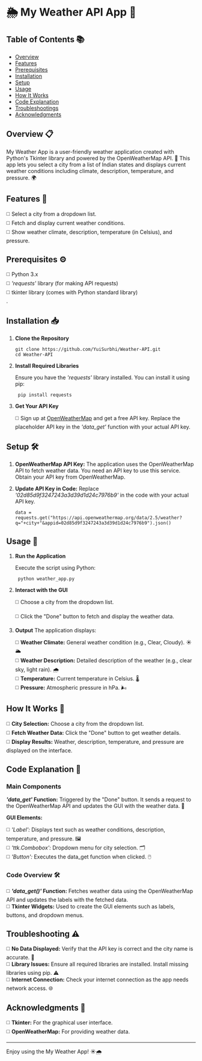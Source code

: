 # 🌦️ My Weather API App 🌟

## Table of Contents 📚
- [Overview](#overview-)
- [Features](#features-)
- [Prerequisites](#prerequisites-)
- [Installation](#installation-)
- [Setup](#setup-)
- [Usage](#usage-)
- [How It Works](#how-it-works-)
- [Code Explanation](#code-ecplanation-)
- [Troubleshootings](#troubleshootings-)
- [Acknowledgments](#acknowledgments-)

## Overview 📋

My Weather App is a user-friendly weather application created with Python's Tkinter library and powered by the OpenWeatherMap API. 🎉 This app lets you select a city from a list of Indian states and displays current weather conditions including climate, description, temperature, and pressure. 🌍<br>

## Features 📄

◻️ Select a city from a dropdown list.<br>
◻️ Fetch and display current weather conditions.<br>
◻️ Show weather climate, description, temperature (in Celsius), and pressure.<br>

## Prerequisites ⚙️

◻️ Python 3.x<br>
◻️ *'requests'* library (for making API requests)<br>
◻️ tkinter library (comes with Python standard library)<br>.

## Installation 📥

1. **Clone the Repository**<br>

       git clone https://github.com/YuiSurbhi/Weather-API.git
       cd Weather-API

2. **Install Required Libraries**<br>

   Ensure you have the *'requests'* library installed. You can install it using pip:<br>

        pip install requests

3. **Get Your API Key**<br>

   ◻️ Sign up at [OpenWeatherMap](https://openweathermap.org/) and get a free API key. Replace the placeholder API key in the *'data_get'* function with your actual API key.<br>

## Setup 🛠️

1. **OpenWeatherMap API Key:** The application uses the OpenWeatherMap API to fetch weather data. You need an API key to use this service. Obtain your API key from OpenWeatherMap.<br>

2. **Update API Key in Code:** Replace *'02d85d9f3247243a3d39d1d24c7976b9'* in the code with your actual API key.<br>
  
       data = requests.get("https://api.openweathermap.org/data/2.5/weather?q="+city+"&appid=02d85d9f3247243a3d39d1d24c7976b9").json()

## Usage 🚀

1. **Run the Application**<br>

   Execute the script using Python:<br>

        python weather_app.py

2. **Interact with the GUI**<br>

   ◻️ Choose a city from the dropdown list.<br>
   
   ◻️ Click the "Done" button to fetch and display the weather data.<br>

3. **Output**
   The application displays:<br>

   ◻️ **Weather Climate:** General weather condition (e.g., Clear, Cloudy). ☀️🌥️<br>
   ◻️ **Weather Description:** Detailed description of the weather (e.g., clear sky, light rain). 🌧️<br>
   ◻️ **Temperature:** Current temperature in Celsius. 🌡️<br>
   ◻️ **Pressure:** Atmospheric pressure in hPa. 🌬️<br>

## How It Works 🧩

◻️ **City Selection:** Choose a city from the dropdown list.<br>
◻️ **Fetch Weather Data:** Click the "Done" button to get weather details.<br>
◻️ **Display Results:** Weather, description, temperature, and pressure are displayed on the interface.<br>

## Code Explanation 📜

  ### Main Components
***'data_get'* Function:** Triggered by the "Done" button. It sends a request to the OpenWeatherMap API and updates the GUI with the weather data. 🔄<br>

 **GUI Elements:**

  ◻️ *'Label':* Displays text such as weather conditions, description, temperature, and pressure. 🖼️<br>
  ◻️ *'ttk.Combobox':* Dropdown menu for city selection. 🗂️<br>
  ◻️ *'Button':* Executes the data_get function when clicked. 🖱️<br>

### Code Overview 🛠️

◻️ ***'data_get()'* Function:** Fetches weather data using the OpenWeatherMap API and updates the labels with the fetched data.<br>
◻️ **Tkinter Widgets:** Used to create the GUI elements such as labels, buttons, and dropdown menus.<br>

## Troubleshooting ⚠️

◻️ **No Data Displayed:** Verify that the API key is correct and the city name is accurate. 🧐<br>
◻️ **Library Issues:** Ensure all required libraries are installed. Install missing libraries using pip. ⚠️<br>
◻️ **Internet Connection:** Check your internet connection as the app needs network access. 🌐<br>

## Acknowledgments 🌟   

◻️ **Tkinter:** For the graphical user interface.<br>
◻️ **OpenWeatherMap:** For providing weather data.<br> 

---

Enjoy using the My Weather App! ☀️🌧️
